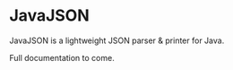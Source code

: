 # JavaJSON

JavaJSON is a lightweight JSON parser \& printer for Java.

Full documentation to come.
